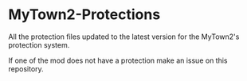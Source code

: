 # MyTown2-Protections
All the protection files updated to the latest version for the MyTown2's protection system.

If one of the mod does not have a protection make an issue on this repository.
